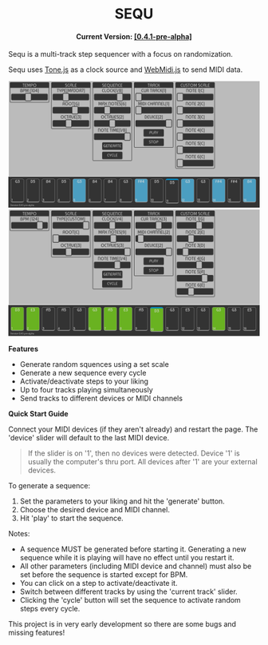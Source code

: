 <h1 align="center">SEQU</h1>
<h4 align="center">Current Version: <a href="https://ryan-pickert.github.io/sequ/">[0.4.1-pre-alpha]</a></h4>

Sequ is a multi-track step sequencer with a focus on randomization.

Sequ uses <a href="https://tonejs.github.io/">Tone.js</a> as a clock source and <a href="https://github.com/djipco/webmidi">WebMidi.js</a> to send MIDI data.

<img src="pic/screen1.png">
<img src="pic/screen2.png">

**Features**
* Generate random squences using a set scale
* Generate a new sequence every cycle
* Activate/deactivate steps to your liking
* Up to four tracks playing simultaneously
* Send tracks to different devices or MIDI channels

**Quick Start Guide**

Connect your MIDI devices (if they aren't already) and restart the page.
The 'device' slider will default to the last MIDI device. 
>If the slider is on '1', then no devices were detected.
>Device '1' is usually the computer's thru port. All devices after '1' are your external devices.

To generate a sequence:
1. Set the parameters to your liking and hit the 'generate' button.
2. Choose the desired device and MIDI channel.
3. Hit 'play' to start the sequence.

Notes:
- A sequence MUST be generated before starting it. Generating a new sequence while it is playing will have no effect until you restart it.
- All other parameters (including MIDI device and channel) must also be set before the sequence is started except for BPM.
- You can click on a step to activate/deactivate it.
- Switch between different tracks by using the 'current track' slider.
- Clicking the 'cycle' button will set the sequence to activate random steps every cycle.

This project is in very early development so there are some bugs and missing features!